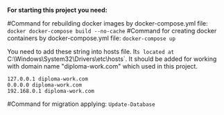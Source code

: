 **For starting this project you need:**

#Command for rebuilding docker images by docker-compose.yml file: `docker docker-compose build --no-cache`
#Command for creating docker containers by docker-compose.yml file: `docker-compose up`

You need to add these string into hosts file. It`s located at `C:\Windows\System32\Drivers\etc\hosts`.
It should be added for working with domain name "diploma-work.com" which used in this project.

```
127.0.0.1 diploma-work.com
0.0.0.0 diploma-work.com
192.168.0.1 diploma-work.com
```

#Command for migration applying: `Update-Database`
